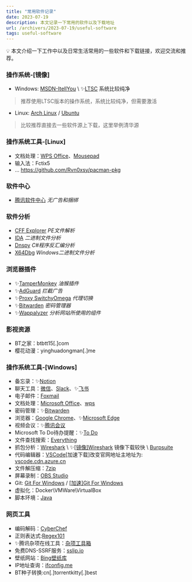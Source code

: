 ```yaml
---
title: "常用软件记录"
date: 2023-07-19
description: 本文记录一下常用的软件以及下载地址
url: /archivers/2023-07-19/useful-software
tags: useful-software
---
```


<aside>
💡 本文介绍一下工作中以及日常生活常用的一些软件和下载链接，欢迎交流和推荐。

</aside>

### 操作系统-[镜像]

- Windows: [MSDN-ItellYou](https://msdn.itellyou.cn/) \ ✨[LTSC](http://www.microsoft.com/en-us/evalcenter/download-windows-10-enterprise) 系统比较纯净

> 推荐使用LTSC版本的操作系统，系统比较纯净，但需要激活
> 
- Linux: [Arch Linux](https://mirrors.tuna.tsinghua.edu.cn/archlinux/iso/2023.07.01/) / [Ubuntu](https://mirrors.tuna.tsinghua.edu.cn/ubuntu-cdimage/releases/23.04/release/)

> 比较推荐直接去一些软件源上下载，这里举例清华源
> 

### 操作系统工具-[Linux]

- 文档处理：[WPS Office](https://wiki.archlinux.org/title/WPS_Office)、[Mousepad](https://archlinux.org/packages/extra/x86_64/mousepad/)
- 输入法：Fctix5
- … https://github.com/Rvn0xsy/pacman-pkg

### 软件中心

- [腾讯软件中心](https://pc.qq.com/) *无广告和捆绑*

### 软件分析

- [CFF Explorer](https://ntcore.com/?page_id=388) *PE文件解析*
- [IDA](https://www.ida.org/) *二进制文件分析*
- [Dnspy](https://github.com/dnSpy/dnSpy) *C#程序反汇编分析*
- [X64Dbg](https://x64dbg.com/) *Windows二进制文件分析*

### 浏览器插件

- ✨[TamperMonkey](https://www.tampermonkey.net/) *油猴插件*
- ✨[AdGuard](https://adguard.com/zh_cn/download-extension/edge.html) *拦截广告*
- ✨[Proxy SwitchyOmega](https://microsoftedge.microsoft.com/addons/detail/fdbloeknjpnloaggplaobopplkdhnikc) *代理切换*
- ✨[Bitwarden](https://bitwarden.com/) *密码管理器*
- ✨[Wappalyzer](https://www.wappalyzer.com/apps/?utm_source=popup&utm_medium=extension&utm_campaign=wappalyzer) *分析网站所使用的组件*

### 影视资源

- BT之家：btbtt15[.]com
- 樱花动漫：yinghuadongman[.]me


### 操作系统工具-[Windows]

- 备忘录：✨[Notion](https://www.notion.so/)
- 聊天工具：[微信](https://weixin.qq.com/)、[Slack](https://slack.com/)、✨[飞书](https://www.feishu.cn/)
- 电子邮件：[Foxmail](https://www.foxmail.com/)
- 文档处理：[Microsoft Office](https://www.office.com/?omkt=zh-CN)、[wps](https://www.wps.cn/)
- 密码管理：✨[Bitwarden](https://bitwarden.com/)
- 浏览器：[Google Chrome](https://www.google.com/chrome/)、✨[Microsoft Edge](https://www.microsoft.com/en-us/edge)
- 视频会议：✨[腾讯会议](https://meeting.tencent.com/)
- Microsoft To Do待办提醒：✨[To Do](https://todo.microsoft.com/zh-cn/)
- 文件查找搜索：[Everything](https://www.voidtools.com/zh-cn/)
- 抓包分析：[Wireshark](https://www.wireshark.org/) \ ✨[[镜像]Wireshark](https://mirrors.tuna.tsinghua.edu.cn/wireshark/win64/) 镜像下载较快 \ [Burpsuite](https://portswigger.net/burp/releases#professional)
- 代码编辑器：[VSCode](https://code.visualstudio.com/)\[加速下载]改变官网地址主地址为: [vscode.cdn.azure.cn](http://vscode.cdn.azure.cn/)
- 文件解压缩：[7zip](https://www.7-zip.org/)
- 屏幕录制：[OBS Studio](https://obsproject.com/)
- Git: [Git For Windows](https://git-scm.com/download/win) / [[加速]Git For Windows](https://pc.qq.com/detail/13/detail_22693.html)
- 虚拟化：Docker\VMWare\VirtualBox
- 脚本环境：[Java](https://adoptopenjdk.net/)

### 网页工具

- 编码解码：[CyberChef](https://gchq.github.io/CyberChef/)
- 正则表达式:[Regex101](https://regex101.com)
- ✨腾讯杂项在线工具：[杂项工具箱](https://tool.browser.qq.com/)
- 免费DNS-SSRF服务：[sslip.io](http://sslip.io/)
- 壁纸网站：[Bing壁纸库](https://bing.wdbyte.com/)
- IP地址查询：[ifconfig.me](https://www.ifconfig.me/)
- BT种子转换:cn[.]torrentkitty[.]best